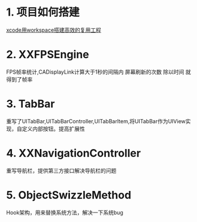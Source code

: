 # 1. 项目如何搭建
[xcode用workspace搭建高效的复用工程](http://iosxxx.com/blog/2016-01-23-xcodeda-jian-gao-xiao-de-fu-yong-gong-cheng.html)

# 2. XXFPSEngine
FPS帧率统计,CADisplayLink计算大于1秒的间隔内 屏幕刷新的次数 除以时间  就得到了帧率

# 3. TabBar
重写了UITabBar,UITabBarController,UITabBarItem,将UITabBar作为UIView实现，自定义内部按钮。提高扩展性

# 4. XXNavigationController
重写导航栏，提供第三方接口解决导航栏的问题

# 5. ObjectSwizzleMethod
Hook架构，用来替换系统方法，解决一下系统bug